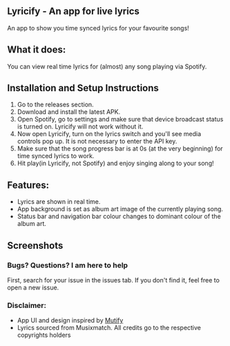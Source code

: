 ## Lyricify - An app for live lyrics

An app to show you time synced lyrics for your favourite songs!


## What it does:

You can view real time lyrics for (almost) any song playing via Spotify.

## Installation and Setup Instructions
1. Go to the releases section.
2. Download and install the latest APK.
3. Open Spotify, go to settings and make sure that device broadcast status is turned on. Lyricify will not work without it.
4. Now open Lyricify, turn on the lyrics switch and you'll see media controls pop up. It is not necessary to enter the API key.
5. Make sure that the song progress bar is at 0s (at the very beginning) for time synced lyrics to work.
6. Hit play(in Lyricify, not Spotify) and enjoy singing along to your song!

## Features:
- Lyrics are shown in real time.
- App background is set as album art image of the currently playing song.
- Status bar and navigation bar colour changes to dominant colour of the album art.

## Screenshots

### Bugs? Questions? I am here to help
First, search for your issue in the issues tab. If you don't find it, feel free to open a new issue.

### Disclaimer:
- App UI and design inspired by [Mutify](https://github.com/teekamsuthar/Mutify)
- Lyrics sourced from Musixmatch. All credits go to the respective copyrights holders